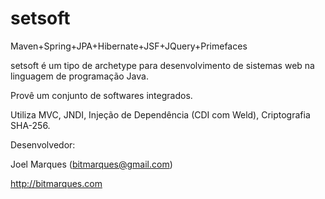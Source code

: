 setsoft
=======

Maven+Spring+JPA+Hibernate+JSF+JQuery+Primefaces

setsoft é um tipo de archetype para desenvolvimento de sistemas web na linguagem de programação Java.

Provê um conjunto de softwares integrados.

Utiliza MVC, JNDI, Injeção de Dependência (CDI com Weld), Criptografia SHA-256.

Desenvolvedor:

Joel Marques (bitmarques@gmail.com)

http://bitmarques.com
